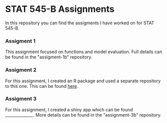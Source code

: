 # STAT 545-B Assignments

In this repository you can find the assigments I have worked on for STAT 545-B.

### Assigment 1

This assignment focused on functions and model evaluation. Full details can be found in the "assigment-1b" repository.

### Assigment 2

For this assignment, I created an R package and used a separate repository to this one. This can be found [here](https://github.com/timcrowe91/Keyword-Scatter).

### Assigment 3

For this assignment, I created a shiny app which can be found ______________. More details can be found in the "assignment-3b" repository.
